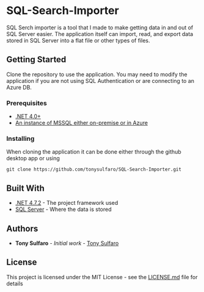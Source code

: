 # SQL-Search-Importer
SQL Serch importer is a tool that I made to make getting data in and out of SQL Server easier. The application itself can import, read, and export data stored in SQL Server into a flat file or other types of files.

## Getting Started
Clone the repository to use the application. You may need to modify the application if you are not using SQL Authentication or are connecting to an Azure DB. 

### Prerequisites
* [.NET 4.0+](https://www.microsoft.com/net)
* [An instance of MSSQL either on-premise or in Azure](https://www.microsoft.com/en-us/sql-server/default.aspx)

### Installing
When cloning the application it can be done either through the github desktop app or using

```
git clone https://github.com/tonysulfaro/SQL-Search-Importer.git
```

## Built With
* [.NET 4.7.2](https://www.microsoft.com/net) - The project framework used
* [SQL Server](https://www.microsoft.com/en-us/sql-server/default.aspx) - Where the data is stored

## Authors
* **Tony Sulfaro** - *Initial work* - [Tony Sulfaro](https://github.com/tonysulfaro)

## License
This project is licensed under the MIT License - see the [LICENSE.md](LICENSE.md) file for details
